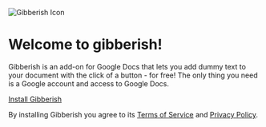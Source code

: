 ![Gibberish Icon](https://nilslockean.github.io/gibberish/gibberish-bs-icon-128.png)

# Welcome to gibberish!

Gibberish is an add-on for Google Docs that lets you add dummy text to your document with the click of a button - for free! The only thing you need is a Google account and access to Google Docs.

[Install Gibberish](https://www.google.com/url?q=https://gsuite.google.com/marketplace/app/foo/176349780641&sa=D&ust=1603298617853000&usg=AOvVaw2HG3WUxwzBwfQk9Swgj7gh)

By installing Gibberish you agree to its [Terms of Service](./TERMS) and [Privacy Policy](./GDPR).

